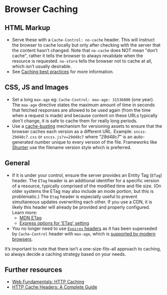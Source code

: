 # Browser Caching

## HTML Markup

* Serve these with a `Cache-Control: no-cache` header. This will instruct the browser to cache locally but only after checking with the server that the content hasn’t changed. Note that `no-cache` does NOT mean "don’t cache", rather it tells the browser to always revalidate when the resource is requested. `no-store` tells the browser not to cache at all, which isn’t usually desirable.
* See [Caching best practices](https://jakearchibald.com/2016/caching-best-practices/) for more information.

## CSS, JS and Images

* Set a long `max-age` eg: `Cache-Control: max-age: 31536000` (one year). The `max-age` directive states the maximum amount of time in seconds that fetched responses are allowed to be used again (from the time when a request is made) and because content on these URLs typically don't change, it is safe to cache them for really long periods.
* Use a [cache-busting](https://www.keycdn.com/support/what-is-cache-busting) mechanism for versioning assets to ensure that the browser caches each version as a different URL. Example: `sncss-29d48c7.css` or `sncss.js?v=29d48c7` where “_29d48c7_” is an auto-generated number unique to every version of the file. Frameworks like [Shunter](https://github.com/springernature/shunter) use the filename version style which is preferred.

## General

* If it is under your control, ensure the server provides an Entity Tag (`ETag`) header. The `ETag` header is an additional identifier for a specific version of a resource, typically comprised of the modified time and file size. (On older systems the ETag may also include an inode portion, but this is problematic.) The `Etag` header is especially useful to prevent simultaneous updates overwriting each other. If you use a CDN, it is likely this header will already be provided and properly configured. Learn more:
    * [MDN ETag](https://developer.mozilla.org/en-US/docs/Web/HTTP/Headers/ETag)
    * [Express options for 'ETag' setting](https://expressjs.com/en/api.html#etag.options.table)
* You no longer need to use [`Expires` headers](https://developer.mozilla.org/en-US/docs/Web/HTTP/Headers/Expires) as it has been superseded by `Cache-Control` header with `max-age`, which is [supported by modern browsers](https://developer.mozilla.org/en-US/docs/Web/HTTP/Headers/Cache-Control#Browser_compatibility).

It’s important to note that there isn’t a one-size-fits-all approach to caching, so always decide a caching strategy based on your needs.

## Further resources

* [Web Fundamentals: HTTP Caching](https://developers.google.com/web/fundamentals/performance/optimizing-content-efficiency/http-caching)
* [HTTP Cache Headers: A Complete Guide](https://www.keycdn.com/blog/http-cache-headers)
